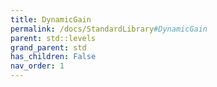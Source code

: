 ```yaml
---
title: DynamicGain
permalink: /docs/StandardLibrary#DynamicGain
parent: std::levels
grand_parent: std
has_children: False
nav_order: 1
---
```

